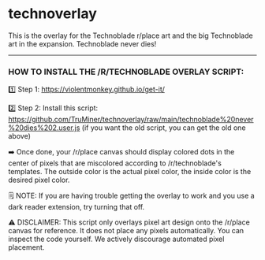 # technoverlay
This is the overlay for the Technoblade r/place art and the big Technoblade art in the expansion. Technoblade never dies!

----

### HOW TO INSTALL THE /R/TECHNOBLADE OVERLAY SCRIPT:

1️⃣ Step 1:
https://violentmonkey.github.io/get-it/

2️⃣ Step 2:
Install this script: 
https://github.com/TruMiner/technoverlay/raw/main/technoblade%20never%20dies%202.user.js (if you want the old script, you can get the old one above)


➡️ Once done, your /r/place canvas should display colored dots in the center of pixels that are miscolored according to /r/technoblade's templates. The outside color is the actual pixel color, the inside color is the desired pixel color.

🗒️ NOTE: If you are having trouble getting the overlay to work and you use a dark reader extension, try turning that off.

⚠️ DISCLAIMER: This script only overlays pixel art design onto the /r/place canvas for reference. It does not place any pixels automatically. You can inspect the code yourself. We actively discourage automated pixel placement.
